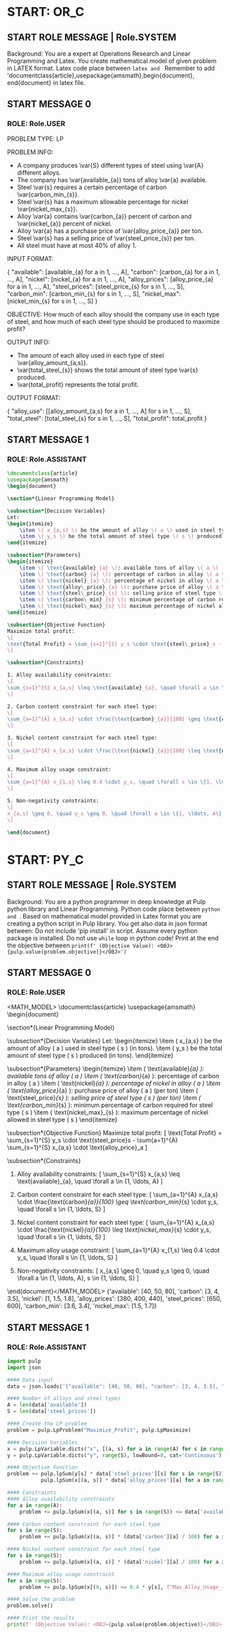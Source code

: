 # START: OR_C 
## START ROLE MESSAGE | Role.SYSTEM 
Background: You are a expert at Operations Research and Linear Programming and Latex. You create mathematical model of given problem in LATEX format. Latex code place between ```latex and ``` Remember to add 'documentclass{article},usepackage{amsmath},begin{document}, end{document} in latex file. 
## START MESSAGE 0 
### ROLE: Role.USER
<DESCRIPTION>
PROBLEM TYPE: LP

PROBLEM INFO:

- A company produces \var{S} different types of steel using \var{A} different alloys.
- The company has \var{available_{a}} tons of alloy \var{a} available.
- Steel \var{s} requires a certain percentage of carbon \var{carbon_min_{s}}.
- Steel \var{s} has a maximum allowable percentage for nickel \var{nickel_max_{s}}.
- Alloy \var{a} contains \var{carbon_{a}} percent of carbon and \var{nickel_{a}} percent of nickel.
- Alloy \var{a} has a purchase price of \var{alloy_price_{a}} per ton.
- Steel \var{s} has a selling price of \var{steel_price_{s}} per ton.
- All steel must have at most 40% of alloy 1.

INPUT FORMAT: 

{
"available": [available_{a} for a in 1, ..., A],
"carbon": [carbon_{a} for a in 1, ..., A],
"nickel": [nickel_{a} for a in 1, ..., A],
"alloy_prices": [alloy_price_{a} for a in 1, ..., A],
"steel_prices": [steel_price_{s} for s in 1, ..., S],
"carbon_min": [carbon_min_{s} for s in 1, ..., S],
"nickel_max": [nickel_min_{s} for s in 1, ..., S]
}

OBJECTIVE: How much of each alloy should the company use in each type of steel, and how much of each steel type should be produced to maximize profit?

OUTPUT INFO:

- The amount of each alloy used in each type of steel \var{alloy_amount_{a,s}}.
- \var{total_steel_{s}} shows the total amount of steel type \var{s} produced.
- \var{total_profit} represents the total profit.

OUTPUT FORMAT:

{
    "alloy_use": [[alloy_amount_{a,s} for a in 1, ..., A] for s in 1, ..., S],
    "total_steel": [total_steel_{s} for s in 1, ..., S],
    "total_profit": total_profit
}
</DESCRIPTION>


## START MESSAGE 1 
### ROLE: Role.ASSISTANT
```latex
\documentclass{article}
\usepackage{amsmath}
\begin{document}

\section*{Linear Programming Model}

\subsection*{Decision Variables}
Let:
\begin{itemize}
    \item \( x_{a,s} \) be the amount of alloy \( a \) used in steel type \( s \) (in tons).
    \item \( y_s \) be the total amount of steel type \( s \) produced (in tons).
\end{itemize}

\subsection*{Parameters}
\begin{itemize}
    \item \( \text{available}_{a} \): available tons of alloy \( a \)
    \item \( \text{carbon}_{a} \): percentage of carbon in alloy \( a \)
    \item \( \text{nickel}_{a} \): percentage of nickel in alloy \( a \)
    \item \( \text{alloy\_price}_{a} \): purchase price of alloy \( a \) (per ton)
    \item \( \text{steel\_price}_{s} \): selling price of steel type \( s \) (per ton)
    \item \( \text{carbon\_min}_{s} \): minimum percentage of carbon required for steel type \( s \)
    \item \( \text{nickel\_max}_{s} \): maximum percentage of nickel allowed in steel type \( s \)
\end{itemize}

\subsection*{Objective Function}
Maximize total profit:
\[
\text{Total Profit} = \sum_{s=1}^{S} y_s \cdot \text{steel\_price}_s - \sum_{a=1}^{A} \sum_{s=1}^{S} x_{a,s} \cdot \text{alloy\_price}_a
\]

\subsection*{Constraints}

1. Alloy availability constraints:
\[
\sum_{s=1}^{S} x_{a,s} \leq \text{available}_{a}, \quad \forall a \in \{1, \ldots, A\}
\]

2. Carbon content constraint for each steel type:
\[
\sum_{a=1}^{A} x_{a,s} \cdot \frac{\text{carbon}_{a}}{100} \geq \text{carbon\_min}_{s} \cdot y_s, \quad \forall s \in \{1, \ldots, S\}
\]

3. Nickel content constraint for each steel type:
\[
\sum_{a=1}^{A} x_{a,s} \cdot \frac{\text{nickel}_{a}}{100} \leq \text{nickel\_max}_{s} \cdot y_s, \quad \forall s \in \{1, \ldots, S\}
\]

4. Maximum alloy usage constraint:
\[
\sum_{a=1}^{A} x_{1,s} \leq 0.4 \cdot y_s, \quad \forall s \in \{1, \ldots, S\}
\]

5. Non-negativity constraints:
\[
x_{a,s} \geq 0, \quad y_s \geq 0, \quad \forall a \in \{1, \ldots, A\}, s \in \{1, \ldots, S\}
\]

\end{document}
```

# START: PY_C 
## START ROLE MESSAGE | Role.SYSTEM 
Background: You are a python programmer in deep knowledge at Pulp python library and Linear Programming. Python code place between ```python and ```. Based on mathematical model provided in Latex format you are creating a python script in Pulp library. You get also data in json format between: <DATA></DATA> Do not include 'pip install' in script. Assume every python package is installed. Do not use `while` loop in python code! Print at the end the objective between <OBJ></OBJ> `print(f' (Objective Value): <OBJ>{pulp.value(problem.objective)}</OBJ>')` 
## START MESSAGE 0 
### ROLE: Role.USER
<MATH_MODEL>
\documentclass{article}
\usepackage{amsmath}
\begin{document}

\section*{Linear Programming Model}

\subsection*{Decision Variables}
Let:
\begin{itemize}
    \item \( x_{a,s} \) be the amount of alloy \( a \) used in steel type \( s \) (in tons).
    \item \( y_s \) be the total amount of steel type \( s \) produced (in tons).
\end{itemize}

\subsection*{Parameters}
\begin{itemize}
    \item \( \text{available}_{a} \): available tons of alloy \( a \)
    \item \( \text{carbon}_{a} \): percentage of carbon in alloy \( a \)
    \item \( \text{nickel}_{a} \): percentage of nickel in alloy \( a \)
    \item \( \text{alloy\_price}_{a} \): purchase price of alloy \( a \) (per ton)
    \item \( \text{steel\_price}_{s} \): selling price of steel type \( s \) (per ton)
    \item \( \text{carbon\_min}_{s} \): minimum percentage of carbon required for steel type \( s \)
    \item \( \text{nickel\_max}_{s} \): maximum percentage of nickel allowed in steel type \( s \)
\end{itemize}

\subsection*{Objective Function}
Maximize total profit:
\[
\text{Total Profit} = \sum_{s=1}^{S} y_s \cdot \text{steel\_price}_s - \sum_{a=1}^{A} \sum_{s=1}^{S} x_{a,s} \cdot \text{alloy\_price}_a
\]

\subsection*{Constraints}

1. Alloy availability constraints:
\[
\sum_{s=1}^{S} x_{a,s} \leq \text{available}_{a}, \quad \forall a \in \{1, \ldots, A\}
\]

2. Carbon content constraint for each steel type:
\[
\sum_{a=1}^{A} x_{a,s} \cdot \frac{\text{carbon}_{a}}{100} \geq \text{carbon\_min}_{s} \cdot y_s, \quad \forall s \in \{1, \ldots, S\}
\]

3. Nickel content constraint for each steel type:
\[
\sum_{a=1}^{A} x_{a,s} \cdot \frac{\text{nickel}_{a}}{100} \leq \text{nickel\_max}_{s} \cdot y_s, \quad \forall s \in \{1, \ldots, S\}
\]

4. Maximum alloy usage constraint:
\[
\sum_{a=1}^{A} x_{1,s} \leq 0.4 \cdot y_s, \quad \forall s \in \{1, \ldots, S\}
\]

5. Non-negativity constraints:
\[
x_{a,s} \geq 0, \quad y_s \geq 0, \quad \forall a \in \{1, \ldots, A\}, s \in \{1, \ldots, S\}
\]

\end{document}</MATH_MODEL>
<DATA>
{'available': [40, 50, 80], 'carbon': [3, 4, 3.5], 'nickel': [1, 1.5, 1.8], 'alloy_prices': [380, 400, 440], 'steel_prices': [650, 600], 'carbon_min': [3.6, 3.4], 'nickel_max': [1.5, 1.7]}</DATA>


## START MESSAGE 1 
### ROLE: Role.ASSISTANT
```python
import pulp
import json

#### Data input
data = json.loads('{"available": [40, 50, 80], "carbon": [3, 4, 3.5], "nickel": [1, 1.5, 1.8], "alloy_prices": [380, 400, 440], "steel_prices": [650, 600], "carbon_min": [3.6, 3.4], "nickel_max": [1.5, 1.7]}')

#### Number of alloys and steel types
A = len(data['available'])
S = len(data['steel_prices'])

#### Create the LP problem
problem = pulp.LpProblem("Maximize_Profit", pulp.LpMaximize)

#### Decision Variables
x = pulp.LpVariable.dicts("x", [(a, s) for a in range(A) for s in range(S)], lowBound=0, cat='Continuous')
y = pulp.LpVariable.dicts("y", range(S), lowBound=0, cat='Continuous')

#### Objective Function
problem += pulp.lpSum(y[s] * data['steel_prices'][s] for s in range(S)) - \
           pulp.lpSum(x[(a, s)] * data['alloy_prices'][a] for a in range(A) for s in range(S)), "Total_Profit"

#### Constraints
#### Alloy availability constraints
for a in range(A):
    problem += pulp.lpSum(x[(a, s)] for s in range(S)) <= data['available'][a], f"Available_Alloy_{a}"

#### Carbon content constraint for each steel type
for s in range(S):
    problem += pulp.lpSum(x[(a, s)] * (data['carbon'][a] / 100) for a in range(A)) >= data['carbon_min'][s] * y[s], f"Carbon_Content_{s}"

#### Nickel content constraint for each steel type
for s in range(S):
    problem += pulp.lpSum(x[(a, s)] * (data['nickel'][a] / 100) for a in range(A)) <= data['nickel_max'][s] * y[s], f"Nickel_Content_{s}"

#### Maximum alloy usage constraint
for s in range(S):
    problem += pulp.lpSum(x[(0, s)]) <= 0.4 * y[s], f"Max_Alloy_Usage_{s}"

#### Solve the problem
problem.solve()

#### Print the results
print(f' (Objective Value): <OBJ>{pulp.value(problem.objective)}</OBJ>')
```

